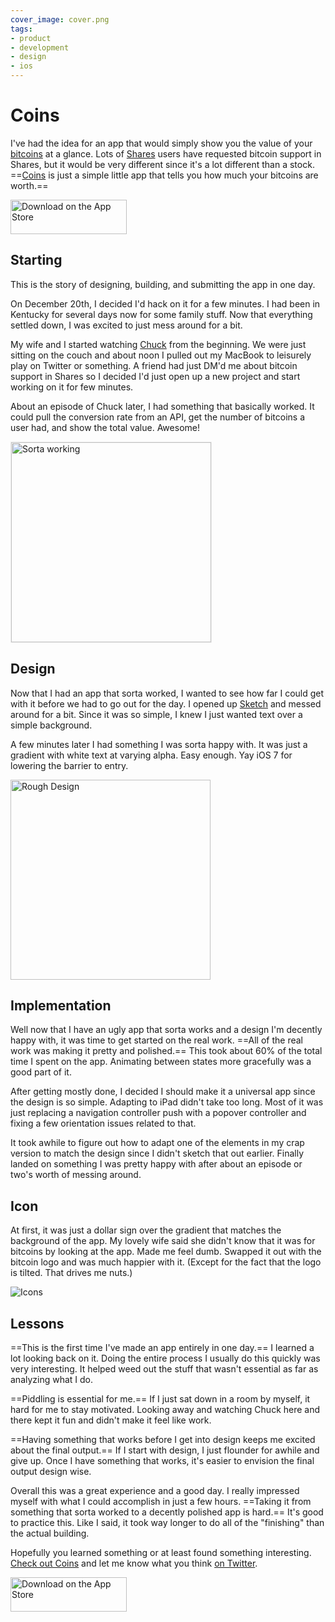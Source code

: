 ```yaml
---
cover_image: cover.png
tags:
- product
- development
- design
- ios
---
```


# Coins

I've had the idea for an app that would simply show you the value of your [bitcoins](http://en.wikipedia.org/wiki/Bitcoin) at a glance. Lots of [Shares](http://getsharesapp.com) users have requested bitcoin support in Shares, but it would be very different since it's a lot different than a stock. ==[Coins](http://getcoinsapp.com) is just a simple little app that tells you how much your bitcoins are worth.==

<a href="https://itunes.apple.com/app/id787299853" class="app-store" rel="external nofollow"><img src="app-store.svg" width="186" height="55" alt="Download on the App Store"></a>

## Starting

This is the story of designing, building, and submitting the app in one day.

On December 20th, I decided I'd hack on it for a few minutes. I had been in Kentucky for several days now for some family stuff. Now that everything settled down, I was excited to just mess around for a bit.

My wife and I started watching [Chuck](http://en.wikipedia.org/wiki/Chuck_(TV_series)) from the beginning. We were just sitting on the couch and about noon I pulled out my MacBook to leisurely play on Twitter or something. A friend had just DM'd me about bitcoin support in Shares so I decided I'd just open up a new project and start working on it for few minutes.

About an episode of Chuck later, I had something that basically worked. It could pull the conversion rate from an API, get the number of bitcoins a user had, and show the total value. Awesome!

<img src="screenshot1.png" alt="Sorta working" width="320" style="border:1px solid #eee">

## Design

Now that I had an app that sorta worked, I wanted to see how far I could get with it before we had to go out for the day. I opened up [Sketch](http://www.bohemiancoding.com/sketch/) and messed around for a bit. Since it was so simple, I knew I just wanted text over a simple background.

A few minutes later I had something I was sorta happy with. It was just a gradient with white text at varying alpha. Easy enough. Yay iOS 7 for lowering the barrier to entry.

<img src="screenshot2.png" alt="Rough Design" width="320">

## Implementation

Well now that I have an ugly app that sorta works and a design I'm decently happy with, it was time to get started on the real work. ==All of the real work was making it pretty and polished.== This took about 60% of the total time I spent on the app. Animating between states more gracefully was a good part of it.

After getting mostly done, I decided I should make it a universal app since the design is so simple. Adapting to iPad didn't take too long. Most of it was just replacing a navigation controller push with a popover controller and fixing a few orientation issues related to that.

It took awhile to figure out how to adapt one of the elements in my crap version to match the design since I didn't sketch that out earlier. Finally landed on something I was pretty happy with after about an episode or two's worth of messing around.

## Icon

At first, it was just a dollar sign over the gradient that matches the background of the app. My lovely wife said she didn't know that it was for bitcoins by looking at the app. Made me feel dumb. Swapped it out with the bitcoin logo and was much happier with it. (Except for the fact that the logo is tilted. That drives me nuts.)

![Icons](icons.png)

## Lessons

==This is the first time I've made an app entirely in one day.== I learned a lot looking back on it. Doing the entire process I usually do this quickly was very interesting. It helped weed out the stuff that wasn't essential as far as analyzing what I do.

==Piddling is essential for me.== If I just sat down in a room by myself, it hard for me to stay motivated. Looking away and watching Chuck here and there kept it fun and didn't make it feel like work.

==Having something that works before I get into design keeps me excited about the final output.== If I start with design, I just flounder for awhile and give up. Once I have something that works, it's easier to envision the final output design wise.

Overall this was a great experience and a good day. I really impressed myself with what I could accomplish in just a few hours. ==Taking it from something that sorta worked to a decently polished app is hard.== It's good to practice this. Like I said, it took way longer to do all of the "finishing" than the actual building.

Hopefully you learned something or at least found something interesting. [Check out Coins](https://itunes.apple.com/app/id787299853) and let me know what you think [on Twitter](https://twitter.com/soffes).

<a href="https://itunes.apple.com/app/id787299853" class="app-store" rel="external nofollow"><img src="app-store.svg" width="186" height="55" alt="Download on the App Store"></a>
